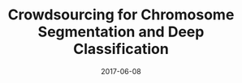 ---
title: "Crowdsourcing for Chromosome Segmentation and Deep Classification"
collection: publications
permalink: /publication/chromosome
excerpt: 'Metaphase chromosome analysis is one of the primary
techniques utilized in cytogenetics. Observations of chromosomal segments or translocations during metaphase can
indicate structural changes in the cell genome, and is often used for diagnostic purposes. Karyotyping of the chromosomes micro-photographed under metaphase is done by
characterizing the individual chromosomes in cell spread
images. Currently, considerable effort and time is spent to
manually segment out chromosomes from cell images, and
classifying the segmented chromosomes into one of the 24
types, or for diseased cells to one of the known translocated
types. Segmenting out the chromosomes in such images can
be especially laborious and is often done manually, if there
are overlapping chromosomes in the image which are not
easily separable by image processing techniques. Many
techniques have been proposed to automate the segmentation and classification of chromosomes from spread images with reasonable accuracy, but given the criticality of
the domain, a human in the loop is often still required. In
this paper, we present a method to segment out and classify
chromosomes for healthy patients using a combination of
crowdsourcing, preprocessing and deep learning, wherein
the non-expert crowd from CrowdFlower is utilized to segment out the chromosomes from the cell image, which are
then straightened and fed into a (hierarchical) deep neural network for classification. Experiments are performed
on 400 real healthy patient images obtained from a hospital. Results are encouraging and promise to significantly
reduce the cognitive burden of segmenting and karyotyping
chromosomes.'
date: 2017-06-08
venue: 'CVMI Workshop @ Computer Vision and Pattern Recognition, (CVPR), 2017'
paperurl: 'https://openaccess.thecvf.com/content_cvpr_2017_workshops/w8/papers/Sharma_Crowdsourcing_for_Chromosome_CVPR_2017_paper.pdf'
---